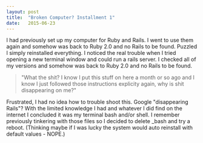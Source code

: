 ```yaml
---
layout: post
title:  "Broken Computer? Installment 1"
date:   2015-06-23
---
```

I had previously set up my computer for Ruby and Rails. I went to use them again and somehow was back to Ruby 2.0 and no Rails to be found. Puzzled I simply reinstalled everything. I noticed the real trouble when I tried opening a new terminal window and could run a rails server. I checked all of my versions and somehow was back to Ruby 2.0 and no Rails to be found.

> "What the shit? I know I put this stuff on here a month or so ago and I know I just followed those instructions explicity again, why is shit disappearing on me?"

Frustrated, I had no idea how to trouble shoot this. Google "disappearing Rails"? With the limited knowledge I had and whatever I did find on the internet I concluded it was my terminal bash and/or shell. I remember previously tinkering with those files so I decided to delete _bash and try a reboot. (Thinking maybe if I was lucky the system would auto reinstall with default values - NOPE.) 
